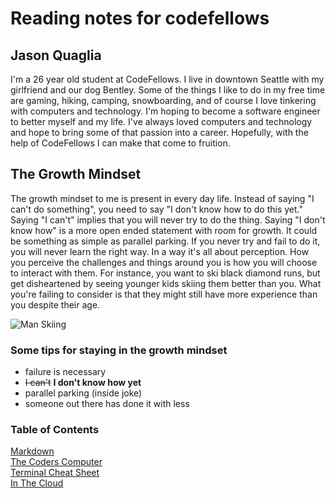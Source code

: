 # Reading notes for codefellows

## Jason Quaglia

I'm a 26 year old student at CodeFellows. I live in downtown Seattle with my girlfriend and our dog Bentley. Some of the things I like to do in my free time are gaming, hiking, camping, snowboarding, and of course I love tinkering with computers and technology. I'm hoping to become a software engineer to better myself and my life. I've always loved computers and technology and hope to bring some of that passion into a career. Hopefully, with the help of CodeFellows I can make that come to fruition.

## The Growth Mindset

The growth mindset to me is present in every day life. Instead of saying "I can't do something", you need to say "I don't know how to do this yet." Saying "I can't" implies that you will never try to do the thing. Saying "I don't know how" is a more open ended statement with room for growth. It could be something as simple as parallel parking. If you never try and fail to do it, you will never learn the right way. In a way it's all about perception. How you perceive the challenges and things around you is how you will choose to interact with them. For instance, you want to ski black diamond runs, but get disheartened by seeing younger kids skiing them better than you. What you're failing to consider is that they might still have more experience than you despite their age.

![Man Skiing](https://images.unsplash.com/photo-1551698618-1dfe5d97d256?ixlib=rb-1.2.1&ixid=eyJhcHBfaWQiOjEyMDd9&auto=format&fit=crop&w=1350&q=80)

### Some tips for staying in the growth mindset

- failure is necessary
- ~~I can't~~ **I don't know how yet**
- parallel parking (inside joke)
- someone out there has done it with less

### Table of Contents

[Markdown](markdown.md)\
[The Coders Computer](coders-computer.md)\
[Terminal Cheat Sheet](terminal-cheat-sheet.md)\
[In The Cloud](revisions.md)
